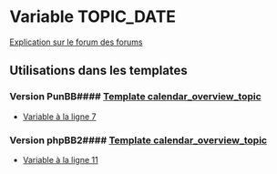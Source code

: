 # Variable TOPIC_DATE
[Explication sur le forum des forums](http://forum.forumactif.com/t294113-listing-des-variables#TOPIC_DATE)
## Utilisations dans les templates
### Version PunBB#### [Template calendar_overview_topic](punbb/calendar_overview_topic.md)
* [Variable à la ligne 7](../punbb/calendar_overview_topic.tpl#L7)
### Version phpBB2#### [Template calendar_overview_topic](subsilver/calendar_overview_topic.md)
* [Variable à la ligne 11](../subsilver/calendar_overview_topic.tpl#L11)